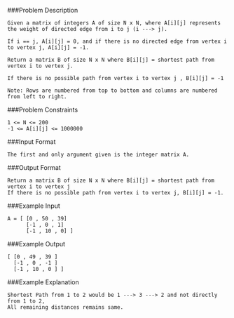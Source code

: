 ###Problem Description
```
Given a matrix of integers A of size N x N, where A[i][j] represents the weight of directed edge from i to j (i ---> j).

If i == j, A[i][j] = 0, and if there is no directed edge from vertex i to vertex j, A[i][j] = -1.

Return a matrix B of size N x N where B[i][j] = shortest path from vertex i to vertex j.

If there is no possible path from vertex i to vertex j , B[i][j] = -1

Note: Rows are numbered from top to bottom and columns are numbered from left to right.

```

###Problem Constraints
```
1 <= N <= 200
-1 <= A[i][j] <= 1000000
```

###Input Format
```
The first and only argument given is the integer matrix A.
```

###Output Format
```
Return a matrix B of size N x N where B[i][j] = shortest path from vertex i to vertex j
If there is no possible path from vertex i to vertex j, B[i][j] = -1.
```

###Example Input
```
A = [ [0 , 50 , 39]
      [-1 , 0 , 1]
      [-1 , 10 , 0] ]
```

###Example Output
```
[ [0 , 49 , 39 ]
  [-1 , 0 , -1 ]
  [-1 , 10 , 0 ] ]
```

###Example Explanation
```
Shortest Path from 1 to 2 would be 1 ---> 3 ---> 2 and not directly from 1 to 2,
All remaining distances remains same.
```